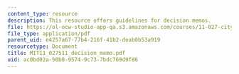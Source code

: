```yaml
---
content_type: resource
description: This resource offers guidelines for decision memos.
file: https://ol-ocw-studio-app-qa.s3.amazonaws.com/courses/11-027-city-to-city-comparing-researching-and-writing-about-cities-new-orleans-spring-2011/ac0bd02a50b095749c737bdc769d9f86_MIT11_027S11_decision_memo.pdf
file_type: application/pdf
parent_uid: e4257a67-77b4-216f-41b2-deab0b53a919
resourcetype: Document
title: MIT11_027S11_decision_memo.pdf
uid: ac0bd02a-50b0-9574-9c73-7bdc769d9f86
---
```

